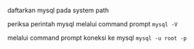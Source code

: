 daftarkan mysql pada system path

periksa perintah mysql melalui command prompt
```mysql -V```

melalui command prompt
koneksi ke mysql
```mysql -u root -p```

